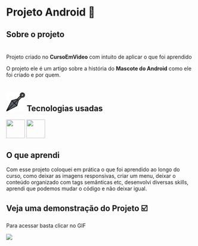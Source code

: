   # Projeto Android 🤖 

  ## Sobre o projeto
 
#

<p>
Projeto criado no <strong>CursoEmVideo</strong> com intuito de aplicar o que foi aprendido</p>

<p>O projeto ele é um artigo sobre a história do <strong>Mascote do Android</strong> como ele foi criado e por quem.</p>

#

## <img src="./imgs-readme/kunai.png" height="50px">  Tecnologias usadas

<div>

  <img height="50" width="50" src="https://cdn.jsdelivr.net/gh/devicons/devicon/icons/html5/html5-original.svg" />  
  <img height="50" width="50" src="https://cdn.jsdelivr.net/gh/devicons/devicon/icons/css3/css3-original.svg" />
 
</div>


 <h2 class="aprendi">O que aprendi </h2>
 
Com esse projeto coloquei em prática o que foi aprendido ao longo do curso, como deixar as imagens responsivas, criar  um menu, deixar o conteúdo organizado com tags semânticas etc, desenvolvi diversas skills, aprendi que podemos mudar o código e não deixar igual.

##  Veja uma demonstração do Projeto ☑️ 

<p>Para acessar basta clicar no GIF</p>

[<img src="./imgs-readme/projeto-android-gif.gif" href="">
](https://xmurilo.github.io/projeto-android/)
